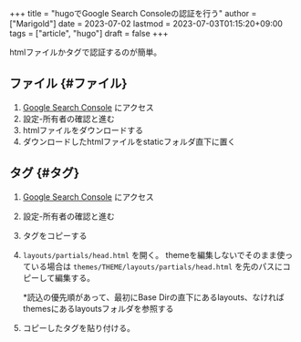+++
title = "hugoでGoogle Search Consoleの認証を行う"
author = ["Marigold"]
date = 2023-07-02
lastmod = 2023-07-03T01:15:20+09:00
tags = ["article", "hugo"]
draft = false
+++

htmlファイルかタグで認証するのが簡単。


## ファイル {#ファイル}

1.  [Google Search Console](https://search.google.com/search-console) にアクセス
2.  設定-所有者の確認と進む
3.  htmlファイルをダウンロードする
4.  ダウンロードしたhtmlファイルをstaticフォルダ直下に置く


## タグ {#タグ}

1.  [Google Search Console](https://search.google.com/search-console) にアクセス
2.  設定-所有者の確認と進む
3.  タグをコピーする
4.  `layouts/partials/head.html` を開く。
    themeを編集しないでそのまま使っている場合は `themes/THEME/layouts/partials/head.html` を先のパスにコピーして編集する。

    \*読込の優先順があって、最初にBase Dirの直下にあるlayouts、なければthemesにあるlayoutsフォルダを参照する
5.  コピーしたタグを貼り付ける。
